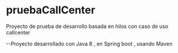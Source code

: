 # pruebaCallCenter
Proyecto de prueba de desarrollo basada en hilos con caso de uso callcenter

--Proyecto desarrollado con Java 8 , en Spring boot , usando Maven
